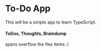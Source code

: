# To-Do App

This will be a simple app to learn TypeScript.

#### ToDos, Thoughts, Braindump

spans overflow the flex items :/
